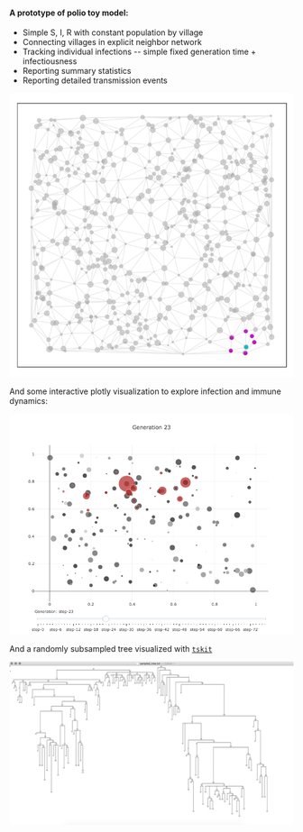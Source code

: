 #### A prototype of polio toy model:

* Simple S, I, R with constant population by village
* Connecting villages in explicit neighbor network
* Tracking individual infections -- simple fixed generation time + infectiousness
* Reporting summary statistics
* Reporting detailed transmission events

![Village Topology](/village_topology.png)

And some interactive plotly visualization to explore infection and immune dynamics:

![Spatial Epidemic Snapshot](/spatial_epidemic_snapshot.png)

And a randomly subsampled tree visualized with [`tskit`](https://tskit.readthedocs.io/en/stable/index.html)

![Sampled Tree Screenshot (tskit)](/tskit_sampled_tree_screenshot.png)
